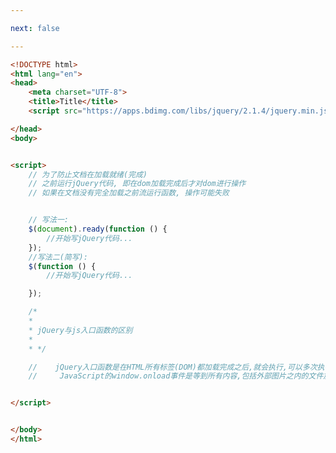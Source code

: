 ```yaml
---

next: false

---
```




<BlogInfo id="331" title="3.文档就绪事件" author="白日梦想猿" pv=0 read_times=0 pre_cost_time="0分34秒" category="jQuery学习" tag_list="['jQuery学习']" create_time="2021.09.07 17:10:51" update_time="2021.09.07 17:28:33" />

```html
<!DOCTYPE html>
<html lang="en">
<head>
    <meta charset="UTF-8">
    <title>Title</title>
    <script src="https://apps.bdimg.com/libs/jquery/2.1.4/jquery.min.js"></script>

</head>
<body>


<script>
    // 为了防止文档在加载就绪(完成)
    // 之前运行jQuery代码, 即在dom加载完成后才对dom进行操作
    // 如果在文档没有完全加载之前流运行函数, 操作可能失败


    // 写法一:
    $(document).ready(function () {
        //开始写jQuery代码...
    });
    //写法二(简写):
    $(function () {
        //开始写jQuery代码...

    });

    /*
    *
    * jQuery与js入口函数的区别
    *
    * */

    //    jQuery入口函数是在HTML所有标签(DOM)都加载完成之后,就会执行,可以多次执行,第N次都不会被上次覆盖
    //     JavaScript的window.onload事件是等到所有内容,包括外部图片之内的文件加载完毕后才会执行.且只执行一次,且会覆盖前一次的内容


</script>


</body>
</html>
```



<ActionBox />
